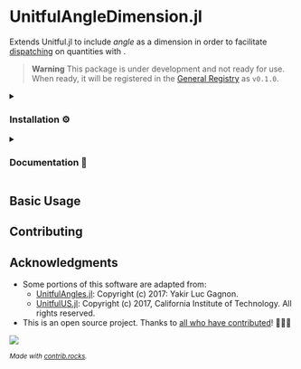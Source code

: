 # UnitfulAngleDimension.jl
Extends Unitful.jl to include *angle* as a dimension in order to facilitate [dispatching]() on quantities with .


> **Warning**
> This package is under development and not ready for use. When ready, it will be registered in the [General Registry](https://github.com/JuliaRegistries/General) as `v0.1.0`.


<details><summary><h3>Installation ⚙</h3></summary>
<p>

Install UnitfulAngleDimension.jl the usual way Julia packages are installed, i.e., using Julia package manager:

```julia
    using Pkg
    Pkg.add("LinearSolve")
```
  
or in the Pkg REPL (enter from the Julia REPL with `]`):
```julia
    pkg> add("LinearSolve")
```

</p>
</details>

<details><summary><h3>Documentation 📜</h3></summary>
<p>

The full documentation can be found at https://cmichelenstrofer.github.io/UnitfulAngleDimension/.

</p>
</details>

## Basic Usage

## Contributing

## Acknowledgments
- Some portions of this software are adapted from:
  - [UnitfulAngles.jl](https://github.com/yakir12/UnitfulAngles.jl/blob/master/LICENSE.md): Copyright (c) 2017: Yakir Luc Gagnon.
  - [UnitfulUS.jl](https://github.com/PainterQubits/UnitfulUS.jl/blob/master/LICENSE.md): Copyright (c) 2017, California Institute of Technology. All rights reserved.
- This is an open source project. Thanks to [all who have contributed](https://github.com/cmichelenstrofer/UnitfulAngleDimension.jl/contributors)! 🎊🎊🎊

<a href="https://github.com/cmichelenstrofer/UnitfulAngleDimension.jl/graphs/contributors">
  <img src="https://contrib.rocks/image?repo=cmichelenstrofer/UnitfulAngleDimension.jl" />
</a>

<sub>*Made with [contrib.rocks](https://contrib.rocks).*</sub>
